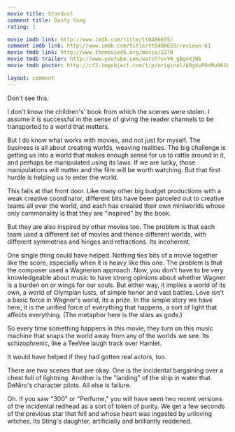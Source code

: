 ```yaml
---
movie title: Stardust
comment title: Dusty Song
rating: 1

movie imdb link: http://www.imdb.com/title/tt0486655/
comment imdb link: http://www.imdb.com/title/tt0486655/reviews-61
movie tmdb link: http://www.themoviedb.org/movie/2270
movie tmdb trailer: http://www.youtube.com/watch?v=Y6_gBg4XjWk
movie tmdb poster: http://cf2.imgobject.com/t/p/original/A9gXvPOnMu961E36x5p3RT4FQ5E.jpg

layout: comment
---
```


Don't see this.

I don't know the children's' book from which the scenes were stolen. I assume it is successful in the sense of giving the reader channels to be transported to a world that matters.

But I do know what works with movies, and not just for myself. The business is all about creating worlds, weaving realities. The big challenge is getting us into a world that makes enough sense for us to rattle around in it, and perhaps be manipulated using its laws. If we are lucky, those manipulations will matter and the film will be worth watching. But that first hurdle is helping us to enter the world.

This fails at that front door. Like many other big budget productions with a weak creative coordinator, different bits have been parceled out to creative teams all over the world, and each has created their own miniworlds whose only commonality is that they are "inspired" by the book.

But they are also inspired by other movies too. The problem is that each team used a different set of movies and thence different worlds, with different symmetries and hinges and refractions. Its incoherent.

One single thing could have helped. Nothing ties bits of a movie together like the score, especially when it is heavy like this one. The problem is that the composer used a Wagnerian approach. Now, you don't have to be very knowledgeable about music to have strong opinions about whether Wagner is a burden on or wings for our souls. But either way, it implies a world of its own, a world of Olympian lusts, of simple honor and vast battles. Love isn't a basic force in Wagner's world, its a prize. In the simple story we have here, it is the unified force of everything that happens, a sort of light that affects everything. (The metaphor here is the stars as gods.)

So every time something happens in this movie, they turn on this music machine that snaps the world away from any of the worlds we see. Its schizophrenic, like a TeeVee laugh track over Hamlet.

It would have helped if they had gotten real actors, too.

There are two scenes that are okay. One is the incidental bargaining over a chest full of lightning. Another is the "landing" of the ship in water that DeNiro's character pilots. All else is failure.

Oh. If you saw "300" or "Perfume," you will have seen two recent versions of the incidental redhead as a sort of token of purity. We get a few seconds of the previous star that fell and whose heart was ingested by unloving witches. Its Sting's daughter, artificially and brilliantly reddened.